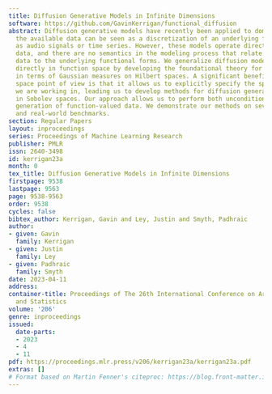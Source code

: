 ```yaml
---
title: Diffusion Generative Models in Infinite Dimensions
software: https://github.com/GavinKerrigan/functional_diffusion
abstract: Diffusion generative models have recently been applied to domains where
  the available data can be seen as a discretization of an underlying function, such
  as audio signals or time series. However, these models operate directly on the discretized
  data, and there are no semantics in the modeling process that relate the observed
  data to the underlying functional forms. We generalize diffusion models to operate
  directly in function space by developing the foundational theory for such models
  in terms of Gaussian measures on Hilbert spaces. A significant benefit of our function
  space point of view is that it allows us to explicitly specify the space of functions
  we are working in, leading us to develop methods for diffusion generative modeling
  in Sobolev spaces. Our approach allows us to perform both unconditional and conditional
  generation of function-valued data. We demonstrate our methods on several synthetic
  and real-world benchmarks.
section: Regular Papers
layout: inproceedings
series: Proceedings of Machine Learning Research
publisher: PMLR
issn: 2640-3498
id: kerrigan23a
month: 0
tex_title: Diffusion Generative Models in Infinite Dimensions
firstpage: 9538
lastpage: 9563
page: 9538-9563
order: 9538
cycles: false
bibtex_author: Kerrigan, Gavin and Ley, Justin and Smyth, Padhraic
author:
- given: Gavin
  family: Kerrigan
- given: Justin
  family: Ley
- given: Padhraic
  family: Smyth
date: 2023-04-11
address:
container-title: Proceedings of The 26th International Conference on Artificial Intelligence
  and Statistics
volume: '206'
genre: inproceedings
issued:
  date-parts:
  - 2023
  - 4
  - 11
pdf: https://proceedings.mlr.press/v206/kerrigan23a/kerrigan23a.pdf
extras: []
# Format based on Martin Fenner's citeproc: https://blog.front-matter.io/posts/citeproc-yaml-for-bibliographies/
---
```

